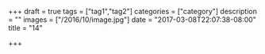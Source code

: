 +++
draft = true
tags = ["tag1","tag2"]
categories = ["category"]
description = ""
images = ["/2016/10/image.jpg"]
date = "2017-03-08T22:07:38-08:00"
title = "14"

+++


